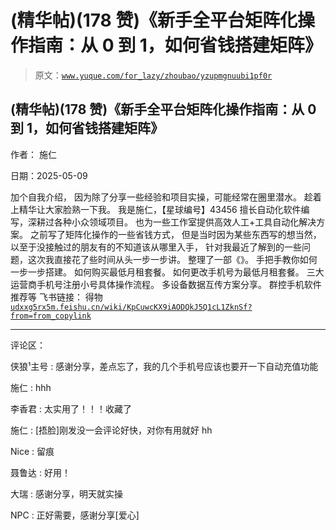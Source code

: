 # (精华帖)(178 赞)《新手全平台矩阵化操作指南：从 0 到 1，如何省钱搭建矩阵》

> 原文：[`www.yuque.com/for_lazy/zhoubao/yzupmgnuubi1pf0r`](https://www.yuque.com/for_lazy/zhoubao/yzupmgnuubi1pf0r)

## (精华帖)(178 赞)《新手全平台矩阵化操作指南：从 0 到 1，如何省钱搭建矩阵》

作者： 施仁

日期：2025-05-09

加个自我介绍， 因为除了分享一些经验和项目实操，可能经常在圈里潜水。 趁着上精华让大家脸熟一下我。 我是施仁，【星球编号】43456
擅长自动化软件编写，深耕过各种小众领域项目。 也为一些工作室提供高效人工+工具自动化解决方案。 之前写了矩阵化操作的一些省钱方式，
但是当时因为某些东西写的想当然， 以至于没接触过的朋友有的不知道该从哪里入手， 针对我最近了解到的一些问题，这次我直接花了些时间从头一步一步讲。
整理了一部《》。 手把手教你如何一步一步搭建。 如何购买最低月租套餐。 如何更改手机号为最低月租套餐。 三大运营商手机号注册小号具体操作流程。
多设备数据互传方案分享。 群控手机软件推荐等 飞书链接： 得物 [`udxxg5rx5m.feishu.cn/wiki/KpCuwcKX9iAODQkJ5Q1cL1ZknSf?from=from_copylink`](https://udxxg5rx5m.feishu.cn/wiki/KpCuwcKX9iAODQkJ5Q1cL1ZknSf?from=from_copylink)

* * *

评论区：

侠狼¹主号 : 感谢分享，差点忘了，我的几个手机号应该也要开一下自动充值功能

施仁 : hhh

李香君 : 太实用了！！！收藏了

施仁 : [捂脸]刚发没一会评论好快，对你有用就好 hh

Nice : 留痕

聂鲁达 : 好用！

大瑞 : 感谢分享，明天就实操

NPC : 正好需要，感谢分享[爱心]